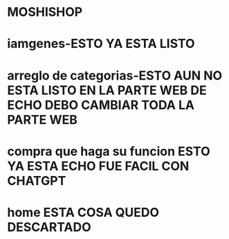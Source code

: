 # MOSHISHOP
# iamgenes-ESTO YA ESTA LISTO
# arreglo de categorias-ESTO AUN NO ESTA LISTO EN LA PARTE WEB DE ECHO DEBO CAMBIAR TODA LA PARTE WEB 
# compra que haga su funcion ESTO YA ESTA ECHO FUE FACIL CON CHATGPT
# home ESTA COSA QUEDO DESCARTADO 
